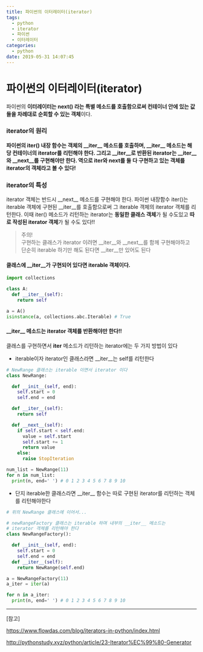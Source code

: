```yaml
---
title: 파이썬의 이터레이터(iterator)
tags:
  - python
  - iterator
  - 파이썬
  - 이터레이터
categories:
  - python
date: 2019-05-31 14:07:45
---
```



# 파이썬의 이터레이터(iterator)

파이썬의 **이터레이터는 next() 라는 특별 메소드를 호출함으로써 컨테이너 안에 있는 값들을 차례대로 순회할 수 있는 객체**이다.

### iterator의 원리

**파이썬의 iter() 내장 함수는 객체의 \_\_iter\_\_ 메소드를 호출하며, \_\_iter\_\_ 메소드는 해당 컨테이너의 iterator를 리턴해야 한다. 그리고 \_\_iter\_\_로 반환된 iterator는 \_\_iter\_\_와 \_\_next\_\_를 구현해야만 한다. 역으로 iter와 next를 둘 다 구현하고 있는 객체를 iterator의 객체라고 볼 수 있다!**

### iterator의 특성

iterator 객체는 반드시 \_\_next\_\_ 메소드를 구현해야 한다. 파이썬 내장함수 iter()는 iterable 객체에 구현된 __iter__를 호출함으로써 그 iterable 객체의 iterator 객체를 리턴한다. 이때 iter() 메소드가 리턴하는 iterator는 **동일한 클래스 객체**가 될 수도있고 **따로 작성된 iterator 객체**가 될 수도 있다!!

> 주의! <br>
> 구현하는 클래스가 iterator 이려면 \_\_iter\_\_와 \_\_next\_\_를 함께 구현해야하고<br>
> 단순히 iterable 하기만 해도 된다면 \_\_iter\_\_만 있어도 된다

#### 클래스에 \_\_iter\_\_가 구현되어 있다면 iterable 객체이다.
```python
import collections

class A:
  def __iter__(self):
    return self

a = A()
isinstance(a, collections.abc.Iterable) # True
```

#### \_\_iter\_\_ 메소드는 iterator 객체를 반환해야만 한다!!

클래스를 구현하면서 __iter__ 메소드가 리턴하는 iterator에는 두 가지 방법이 있다

* iterable이자 iterator인 클래스라면 \_\_iter\_\_는 self를 리턴한다

```python
# NewRange 클래스는 iterable 이면서 iterator 이다
class NewRange:

  def __init__(self, end):
    self.start = 0
    self.end = end

  def __iter__(self):
    return self

  def __next__(self):
    if self.start < self.end:
      value = self.start
      self.start += 1
      return value
    else:
      raise StopIteration

num_list = NewRange(11)
for n in num_list:
  print(n, end=' ') # 0 1 2 3 4 5 6 7 8 9 10
```

* 단지 iterable한 클래스라면 \_\_iter\_\_ 함수는 따로 구현된 iterator를 리턴하는 객체를 리턴해야한다

```python
# 위의 NewRange 클래스에 이어서...

# newRangeFactory 클래스는 iterable 하며 내부의 __iter__ 메소드는
# iterator 객체를 리턴해야 한다
class NewRangeFactory():

  def __init__(self, end):
    self.start = 0
    self.end = end
  def __iter__(self):
    return NewRange(self.end)

a = NewRangeFactory(11)
a_iter = iter(a)

for n in a_iter:
  print(n, end=' ') # 0 1 2 3 4 5 6 7 8 9 10
```

- - - 
[참고]

<https://www.flowdas.com/blog/iterators-in-python/index.html>

<http://pythonstudy.xyz/python/article/23-Iterator%EC%99%80-Generator>
